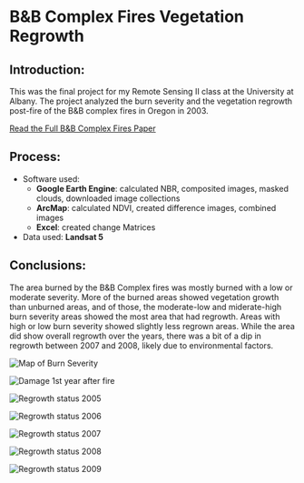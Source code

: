 # B&B Complex Fires Vegetation Regrowth

## Introduction:

This was the final project for my Remote Sensing II class at the University at Albany. The project analyzed the burn severity and the vegetation regrowth post-fire of the B&B complex fires in Oregon in 2003.

[Read the Full B&B Complex Fires Paper](maps/B%26B_Complex_Fires.pdf)

## Process:

* Software used:
    * **Google Earth Engine**: calculated NBR, composited images, masked clouds, downloaded image collections
    * **ArcMap**: calculated NDVI, created difference images, combined images
    * **Excel**: created change Matrices
* Data used: **Landsat 5**

## Conclusions:

The area burned by the B&B Complex fires was mostly burned with a low or moderate severity. More of the burned areas showed vegetation growth than unburned areas, and of those, the moderate-low and miderate-high burn severity areas showed the most area that had regrowth. Areas with high or low burn severity showed slightly less regrown areas. While the area did show overall regrowth over the years, there was a bit of a dip in regrowth between 2007 and 2008, likely due to environmental factors.

![Map of Burn Severity](maps/burn_severity.jpg)

![Damage 1st year after fire](maps/burn_image.jpg)

![Regrowth status 2005](maps/growth2005.jpg)

![Regrowth status 2006](maps/growth2006.jpg)

![Regrowth status 2007](maps/growth2007.jpg)

![Regrowth status 2008](maps/growth2008.jpg)

![Regrowth status 2009](maps/growth2009.jpg)

